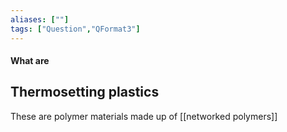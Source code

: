```yaml
---
aliases: [""]
tags: ["Question","QFormat3"]
---
```


#### What are
## Thermosetting plastics

These are polymer materials made up of [[networked polymers]]
